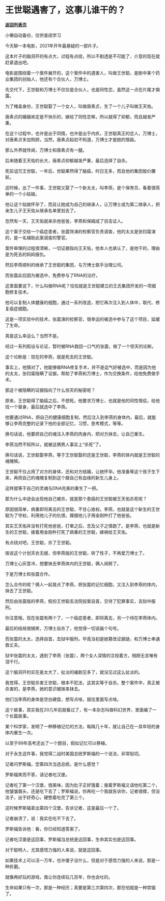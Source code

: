 # 王世聪遇害了，这事儿谁干的？

[**返回列表页**](/gzh/记忆承载3)

小懒自动备份，仅供查阅学习

今天聊一本电影，2021年开年最悬疑的一部片子。  

  

这本片子的脑洞开的有点大，过程有点绕，所以不剧透是不可能了，介意的现在就赶紧退出吧。

  

电影是围绕着一个案件展开的，这个案件中的遇害人，叫做王世聪，是剧中某个药业集团的创始人，他还有个合伙人，万博士。

  

先交代下，王世聪和万博士不仅仅是合伙人，也是同性恋，虽然这一点在片尾才揭露。

  

为了掩盖身份，王世聪娶了一个女人，叫做唐素贞，生了一个儿子叫做王天佑。

  

唐素贞的婚姻肯定是不快乐的，嫁给了同性恋嘛，所以就得了抑郁，而且越发严重。

  

在这个过程中，也许是出于同情，也许是出于内疚，王世聪真正的恋人，万博士，对唐素贞多加照顾，当然，唐素贞起初不知道，万博士才是她的情敌。

  

那么外界就传闻，万博士和唐素贞有一腿。

  

后来随着王天佑的长大，唐素贞抑郁越发严重，最后选择了自杀。

  

死前诅咒王世聪，一年后，世聪果然得了脑癌，时日无多，而且他的集团股价腰斩。

  

这时候，出了一件事，王世聪又娶了一个新太太，叫李燕，是个保育员，看着很简单的一个小姑娘。

  

他让这个姑娘怀孕了，而且让她成为自己的继承人，让万博士成为第二继承人，把亲生儿子王天佑从继承名单里划去了。

  

忽然有一天，王天佑就来杀他爸爸，李燕和保姆成了目击证人。

  

这个案子交给一个癌症患者，张震饰演的检察官负责调查，他的太太是张钧甯演的，是一名辅助此案调查的警官。

  

案件审理的过程很清晰，一切证据指向王天佑，他本人也承认了，是他干的，理由是为死去的妈妈报仇。

  

然后李燕顺利的继承了王世聪的集团，与万博士联手治理公司。

  

而张震此后因为被选中，免费参与了RNA的治疗。

  

这里面要说下，什么叫做RNA呢？恰恰就是王世聪建立的王氏集团开发的一项细胞修复技术。

  

他可以复制人体健康的细胞，通过一系列改造，把它再次注入到人体中，取代、修复癌症细胞。

  

这是一项实验中的技术，张震演的检察官，很幸运的被选中参与了这个项目，延缓了生命。

  

真是这么幸运么？当然不是。

  

经过一系列假设与论证，暂时被RNA救回一口气的张震，做了一个惊天的论断。

  

这个论断是：现在的李燕，就是死去的王世聪。

  

事实上，他猜对了，他能够做RNA修复手术，并不是运气好被选中，而是因为他的太太，张钧甯隐瞒了证据，帮助了李燕和万博士，作为交换条件，给他免费做手术。

  

那这个被隐瞒的证据指向了什么惊天的秘密呢？

  

原来，王世聪得了脑癌之后，不想死。他要求万博士，也就是他的同性情侣，给他找一个替身，最后就选中了李燕。

  

他要通过RNA，把自己的健康细胞复制，然后注入到李燕的身体内，最后，就能够让李燕完整的记录下他的全部记忆，习惯，思考模式，等等。

  

换句话说，他要把自己的魂注入李燕的肉身内，把对方抹去，让自己重生。

  

李燕当然不知所以，就被这俩男人事实上“杀死”了。

  

换句话说，王世聪娶李燕，等于王世聪娶的还是王世聪，李燕的体内就是王世聪的魂魄嘛。

  

王世聪不仅占用了对方的身体，还和对方结婚，让她怀孕。他准备等这个孩子生下来，再把自己的魂魄复制到这个跟自己有血缘的新生儿身上。

  

这样就等于自己的灵魂与DNA完美的重生了一把。

  

那为什么中途会出现他自己被杀，就是那个患癌的王世聪被王天佑杀死呢？

  

原因很简单，病重即将离去的王世聪，不甘心放权。李燕，也就是这个新生的王世聪为了夺权，利用他儿子的仇恨，撺掇他儿子用金刚杵打了他爸爸。

  

其实王天佑并没有打死他爸爸，打晕之后，念及父子之情跑了。是李燕，也就是新生的王世聪，接着用金刚杵打死了病重的王世聪，嫁祸给王天佑。

  

有点绕对吧，王世聪，杀了王世聪。

  

按说这个计划天衣无缝，但李燕版的王世聪，转了性子，不再爱万博士了。  

  

万博士心灰意冷，想要抹去李燕体内的王世聪，俩人闹掰了。

  

于是万博士和张震合作。

  

怎么合作的呢？俩人一起晃点了李燕，把张震的记忆细胞，又注入到李燕的体内，抹去了王世聪。

  

然后由张震版的李燕，假扮王世聪去法院投案自首，交待了犯罪事实，去狱中服刑。

  

你注意哦，现在张震有两个了，一个癌症患者，即将离去，另一个待在李燕体内。

  

最后的结局很搞笑，万博士自杀了，他觉得一切该画个句号。

  

而张震的太太，选择自首，去狱中服刑，毕竟当初是她篡改证据链，和万博士串通救丈夫。

  

狱中张震的太太，遇到了李燕（张震），两个女人深情的注视着方，相顾无言唯有泪千行。

  

这个脑洞开的实在是太大了，扯淡的编剧见多了，就没见过这么扯淡的。  

  

我觉得，王世聪杀害王世聪，根本不犯法，这其实等于自杀。整个案件中，真正被杀害的，是李燕，她的意识被抹来抹去。

  

他们当李燕的身体是空白硬盘，想写点啥，就往里面写点啥。

  

这个故事，其实我在20几年前就看过了，有一本杂志叫做科幻世界，里面编了一个长篇故事。

  

某个科学家，发明了一种移植记忆的方法，每隔几十年，就让自己在一具年轻的身体内重生一次。

  

以至于99年高考还出了一个题目，假如记忆可以移植。

  

对于永生这件事，我觉得二战时美国总统罗斯福的一个说法，非常贴切。  

  

记者问罗斯福，您第四次当选总统，是什么感觉？

  

罗斯福笑而不答，请记者吃汉堡。

  

记者吃了第一个汉堡，很美味，因为肚子正好饿着；接着罗斯福又请他吃第二个，他皱皱眉头，还是吃下去了；罗斯福说，你再吃一个我就告诉你，记者很撑，但没法子，出于好奇心，硬憋着吃完了第三个。

  

这时候罗斯福拿出第四个汉堡，告诉记者，这是最后一个了。

  

记者崩溃了，说：我实在吃不下去了。

  

罗斯福告诉他：看，你已经知道答案了。

  

记者吃汉堡是这回事，罗斯福当总统是这回事，生命其实也是这回事。  

  

对于聪明人，尤其感悟力强的人来说，就是这回事。

  

如果技术上可以活一万年，也许傻子没什么，但是对于感悟力强的人来说，那是一种折磨。

  

就像再好玩的游戏，我让你连续玩几百年，你也会吐的。

  

生命如果只有一次，那是一种经历；真要是第三次第四次，那恐怕就是一种禁锢了。

